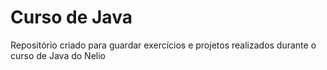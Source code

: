 <h1>Curso de Java</h1>
<p>Repositório criado para guardar exercícios e projetos realizados durante o curso de Java do Nelio</p>